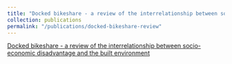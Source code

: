 ```yaml
---
title: "Docked bikeshare - a review of the interrelationship between socio-economic disadvantage and the built environment"
collection: publications
permalink: "/publications/docked-bikeshare-review"
---
```

[Docked bikeshare - a review of the interrelationship between socio-economic disadvantage and the built environment](https://www.tandfonline.com/doi/full/10.1080/03081060.2024.2358105)

